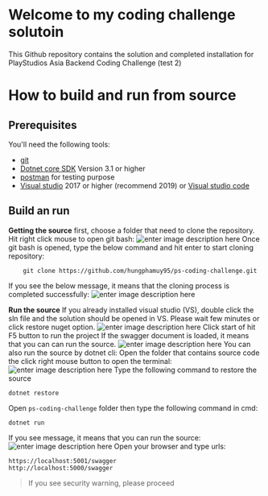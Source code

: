 # Welcome to my coding challenge solutoin

This Github repository contains the solution and completed installation for PlayStudios Asia Backend Coding Challenge (test 2)


# How to build and run from source
## Prerequisites
You'll need the following tools:

 - [git](https://git-scm.com/)
 - [Dotnet core SDK](https://dotnet.microsoft.com/en-us/download) Version 3.1 or higher
 - [postman](https://www.postman.com/downloads/) for testing purpose
 - [Visual studio](https://visualstudio.microsoft.com/) 2017 or higher (recommend 2019) or [Visual studio code](https://code.visualstudio.com/)
 

## Build an run
**Getting the source**
first, choose a folder that need to clone the repository.
Hit right click mouse to open git bash:
![enter image description here](https://2.pik.vn/202247695fce-73f6-4109-a555-7aa66590b934.png)
Once git bash is opened, type the below command and hit enter to start cloning repository:

        git clone https://github.com/hungphamuy95/ps-coding-challenge.git
If you see the below message, it means that the cloning process is completed successfully:
![enter image description here](https://2.pik.vn/20224c63e726-91eb-4840-b96d-adcb6fb0790f.png)

**Run the source**
If you already installed visual studio (VS), double click the sln file and the solution should be opened in VS.
Please wait few minutes or click restore nuget option.
![enter image description here](https://2.pik.vn/202232e0b1e8-72cd-4b2f-bb6b-33ce3c90b5bc.png)
Click start of hit F5 button to run the project
If the swagger document is loaded, it means that you can can run the source.
![enter image description here](https://2.pik.vn/20224c58c3be-111d-4727-b178-83fab2780c32.png)
You can also run the source by dotnet cli:
Open the folder that contains source code the click right mouse button to open the terminal:
![enter image description here](https://2.pik.vn/20223185341a-28af-47dd-b7c5-335eba573157.png)
Type the following command to restore the source

    dotnet restore
 Open `ps-coding-challenge` folder then type the following command in cmd:
 

    dotnet run
If you see message, it means that you can run the source:
![enter image description here](https://2.pik.vn/202222df2c72-6212-4da9-8289-28846ce8d66c.png)
Open your browser and type urls:

    https://localhost:5001/swagger
    http://localhost:5000/swagger

> If you see security warning, please proceed


